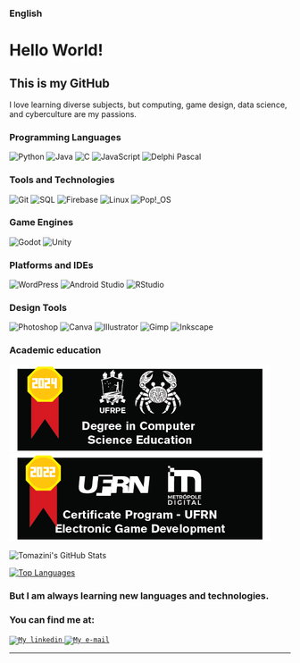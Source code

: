 ### English

# Hello World!

## This is my GitHub

I love learning diverse subjects, but computing, game design, data science, and cyberculture are my passions.

### Programming Languages
![Python](https://img.shields.io/badge/-Python-ff9933?logo=python&logoColor=ffffff&style=flat)
![Java](https://img.shields.io/badge/-Java-ff9933?logo=openjdk&logoColor=ffffff&style=flat)
![C](https://img.shields.io/badge/-C-ff9933?logo=C&logoColor=ffffff&style=flat)
![JavaScript](https://img.shields.io/badge/-JavaScript-ff9933?logo=javascript&logoColor=ffffff&style=flat)
![Delphi Pascal](https://img.shields.io/badge/-Delphi_Pascal-ff9933?logo=delphi&logoColor=ffffff&style=flat)

### Tools and Technologies
![Git](https://img.shields.io/badge/-Git-c75d00?logo=git&logoColor=ffffff&style=flat)
![SQL](https://img.shields.io/badge/-SQL-c75d00?logo=sqlite&logoColor=ffffff&style=flat)
![Firebase](https://img.shields.io/badge/-FireBase-c75d00?logo=firebase&logoColor=ffffff&style=flat)
![Linux](https://img.shields.io/badge/-Linux-c75d00?logo=linux&logoColor=ffffff&style=flat)
![Pop!_OS](https://img.shields.io/badge/-Pop!Os-c75d00?logo=popos&logoColor=ffffff&style=flat)

### Game Engines
![Godot](https://img.shields.io/badge/-Godot-a34c00?logo=godotengine&logoColor=ffffff&style=flat)
![Unity](https://img.shields.io/badge/-Unity-a34c00?logo=unity&logoColor=ffffff&style=flat)

### Platforms and IDEs
![WordPress](https://img.shields.io/badge/-Wordpress-5e2c00?logo=wordpress&logoColor=ffffff&style=flat)
![Android Studio](https://img.shields.io/badge/-AndroidStudio-5e2c00?logo=androidstudio&logoColor=ffffff&style=flat)
![RStudio](https://img.shields.io/badge/-RStudio-5e2c00?logo=rstudioide&logoColor=ffffff&style=flat)

### Design Tools
![Photoshop](https://img.shields.io/badge/-Photoshop-3a1b00?logo=adobephotoshop&logoColor=ffffff&style=flat)
![Canva](https://img.shields.io/badge/-Canva-3a1b00?logo=canva&logoColor=ffffff&style=flat)
![Illustrator](https://img.shields.io/badge/-Illustrator-3a1b00?logo=adobeillustrator&logoColor=ffffff&style=flat)
![Gimp](https://img.shields.io/badge/-Gimp-3a1b00?logo=gimp&logoColor=ffffff&style=flat)
![Inkscape](https://img.shields.io/badge/-Inkscape-3a1b00?logo=inkscape&logoColor=ffffff&style=flat)

### Academic education
![Image 1](https://raw.githubusercontent.com/rtomazini42/rtomazini42/main/cover1_en.png)
![Image 2](https://raw.githubusercontent.com/rtomazini42/rtomazini42/main/cover2_en.png)


![Tomazini's GitHub Stats](https://github-readme-stats.vercel.app/api?username=rtomazini42&count_private=false&show_icons=true&theme=blue_navy&hide_border=true&hide=stars&hide_title=true)

[![Top Languages](https://github-readme-stats.vercel.app/api/top-langs/?username=rtomazini42&hide=html,css,jupyter%20notebook&theme=blue_navy&hide_border=true)](https://github.com/rtomazini42/github-readme-stats)

### But I am always learning new languages and technologies.

### You can find me at:
<a href="https://www.linkedin.com/in/renan-tomazini/">
  <code><img alt="My linkedin" width="32" src="https://cdn.icon-icons.com/icons2/1099/PNG/512/1485482199-linkedin_78667.png" /></code>
</a>

<a href="mailto:renantomazini@gmail.com">
  <code><img alt="My e-mail" width="32" src="https://cdn.icon-icons.com/icons2/1826/PNG/512/4202011emailgmaillogomailsocialsocialmedia-115677_115624.png" /></code>
</a>

---



